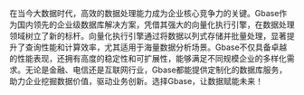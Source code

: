 在当今大数据时代，高效的数据处理能力成为企业核心竞争力的关键。Gbase作为国内领先的企业级数据库解决方案，凭借其强大的向量化执行引擎，在数据处理领域树立了新的标杆。向量化执行引擎通过将数据以列式存储并批量处理，显著提升了查询性能和计算效率，尤其适用于海量数据分析场景。Gbase不仅具备卓越的性能表现，还拥有高度的稳定性和可扩展性，能够满足不同规模企业的多样化需求。无论是金融、电信还是互联网行业，Gbase都能提供定制化的数据库服务，助力企业挖掘数据价值，驱动业务创新。选择Gbase，让数据赋能未来！